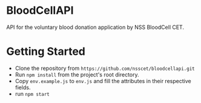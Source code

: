 # BloodCellAPI
API for the voluntary blood donation application by NSS BloodCell CET.

# Getting Started
- Clone the repository from ```https://github.com/nsscet/bloodcellapi.git```
- Run ```npm install``` from the project's root directory.
- Copy ```env.example.js``` to ```env.js``` and fill the attributes in their respective fields.
- run ```npm start```



